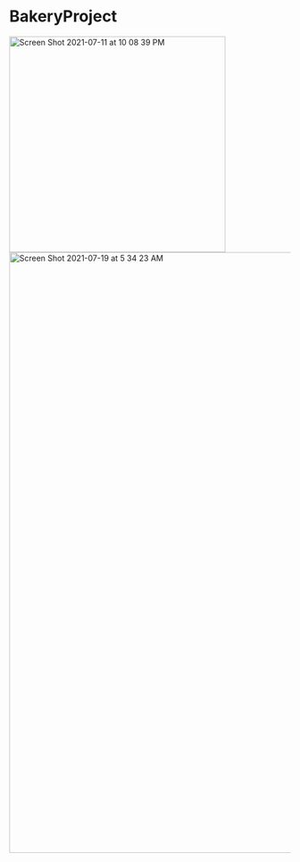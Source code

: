 # BakeryProject
<img width="387" alt="Screen Shot 2021-07-11 at 10 08 39 PM" src="https://user-images.githubusercontent.com/75144406/126138904-acb14f5d-1bbc-4bef-9c15-3496c317a68c.png">
<img width="1077" alt="Screen Shot 2021-07-19 at 5 34 23 AM" src="https://user-images.githubusercontent.com/75144406/126138917-23423a46-954a-4e22-a639-a59275ea9870.png">
